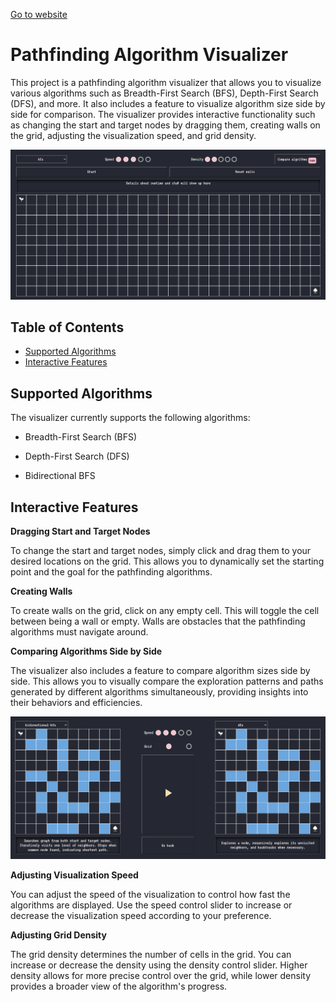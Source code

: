 [Go to website](https://amuwal.github.io/algorithm-visualiser/)


# Pathfinding Algorithm Visualizer 
This project is a pathfinding algorithm visualizer that allows you to visualize various algorithms such as Breadth-First Search (BFS), Depth-First Search (DFS), and more. It also includes a feature to visualize algorithm size side by side for comparison. The visualizer provides interactive functionality such as changing the start and target nodes by dragging them, creating walls on the grid, adjusting the visualization speed, and grid density. 

![Pathfinding Algorithm Visualizer Screenshot](./landingPage.png)

## Table of Contents
- [Supported Algorithms](#supported-algorithms)
- [Interactive Features](#interactive-features)

## Supported Algorithms

 The visualizer currently supports the following algorithms:

* Breadth-First Search (BFS)

* Depth-First Search (DFS)

* Bidirectional BFS

## Interactive Features

**Dragging Start and Target Nodes**

To change the start and target nodes, simply click and drag them to your desired locations on the grid. This allows you to dynamically set the starting point and the goal for the pathfinding algorithms.

**Creating Walls**

To create walls on the grid, click on any empty cell. This will toggle the cell between being a wall or empty. Walls are obstacles that the pathfinding algorithms must navigate around.


**Comparing Algorithms Side by Side**

The visualizer also includes a feature to compare algorithm sizes side by side. This allows you to visually compare the exploration patterns and paths generated by different algorithms simultaneously, providing insights into their behaviors and efficiencies.

![Pathfinding Algorithm Visualizer Side by Side Comparison](./side_by_side.png)

**Adjusting Visualization Speed**

You can adjust the speed of the visualization to control how fast the algorithms are displayed. Use the speed control slider to increase or decrease the visualization speed according to your preference.

**Adjusting Grid Density**

The grid density determines the number of cells in the grid. You can increase or decrease the density using the density control slider. Higher density allows for more precise control over the grid, while lower density provides a broader view of the algorithm's progress.
